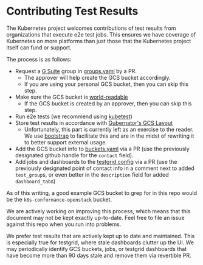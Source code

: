 # Contributing Test Results

The Kubernetes project welcomes contributions of test results from organizations
that execute e2e test jobs.  This ensures we have coverage of Kubernetes on more
platforms than just those that the Kubernetes project itself can fund or support.

The process is as follows:
- Request a [G Suite](https://gsuite.google.com/) group in [groups.yaml](https://github.com/kubernetes/k8s.io/blob/main/groups/groups.yaml) by a PR.
  - The approver will help create the GCS bucket accordingly.
  - If you are using your personal GCS bucket, then you can skip this step.
- Make sure the GCS bucket is [world-readable](https://cloud.google.com/storage/docs/access-control/making-data-public)
  - If the GCS bucket is created by an approver, then you can skip this step.
- Run e2e tests (we recommend using [kubetest](/kubetest/README.md))
- Store test results in accordance with [Gubernator's GCS Layout](/gubernator/README.md#gcs-layout)
  - Unfortunately, this part is currently left as an exercise to the reader. We use
    [bootstrap](/jenkins/bootstrap.py) to facilitate this and are in the midst of
    rewriting it to better support external usage.
- Add the GCS bucket info to [buckets.yaml](/kettle/buckets.yaml) via a PR (use the
  previously designated github handle for the `contact` field).
- Add jobs and dashboards to the [testgrid config](/config/testgrids) via
  a PR (use the previously designated point of contact info in a comment next to
  added `test_group`s, or even better in the `description` field for added
  `dashboard_tab`s)

As of this writing, a good example GCS bucket to grep for in this repo would be the
`k8s-conformance-openstack` bucket.

We are actively working on improving this process, which means that this
document may not be kept exactly up-to-date. Feel free to file an issue against
this repo when you run into problems.

We prefer test results that are actively kept up to date and maintained. This is
especially true for testgrid, where stale dashboards clutter up the UI. We may
periodically identify GCS buckets, jobs, or testgrid dashboards that have become
more than 90 days stale and remove them via revertible PR.
